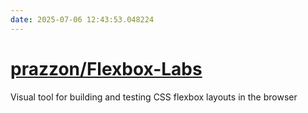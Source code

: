 ```yaml
---
date: 2025-07-06 12:43:53.048224
---
```


# [prazzon/Flexbox-Labs](https://github.com/prazzon/Flexbox-Labs)

Visual tool for building and testing CSS flexbox layouts in the browser